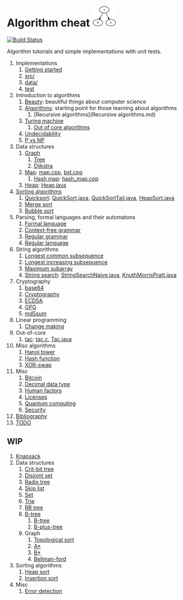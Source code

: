 # Algorithm cheat ![logo](logo.png)

[![Build Status](https://travis-ci.org/cirosantilli/algorithm-cheat.svg?branch=master)](https://travis-ci.org/cirosantilli/algorithm-cheat)

Algorithm tutorials and simple implementations with unit tests.

1.  Implementations
    1. [Getting started](getting-started.md)
    1. [src/](src/)
    1. [data/](data/)
    1. [test](test)
1.  Introduction to algorithms
    1.  [Beauty](beauty.md): beautiful things about computer science
    1.  [Algorithms](algorithms.md): starting point for those learning about algorithms
        1. [Recursive algorithms](Recursive algorithms.md)
    1.  [Turing machine](turing-machine.md)
        1. [Out of core algorithms](out-of-core.md)
    1.  [Undecidability](undecidability.md)
    1.  [P vs NP](p-vs-np.md)
1.  Data structures
    1.  [Graph](graph.md)
        1. [Tree](tree.md)
        1. [Dijkstra](dijkstra.md)
    1.  [Map](map.md): [map.cpp](src/cpp/map.cpp), [bst.cpp](src/cpp/bst.hpp)
        1. [Hash map](hash-map.md): [hash_map.cpp](src/cpp/hash_map.hpp)
    1. [Heap](heap.md): [Heap.java](src/java/Heap.java)
1.  [Sorting algorithms](sort/)
    1. [Quicksort](quicksort.md): [QuickSort.java](src/java/QuickSort.java), [QuickSortTail.java](src/java/QuickSortTail.java), [HeapSort.java](src/java/HeapSort.java)
    1. [Merge sort](merge-sort.md)
    1. [Bubble sort](bubble-sort.md)
1.  Parsing, formal languages and their automatons
    1. [Formal language](formal-language.md)
    1. [Context-free grammar](context-free-grammar.md)
    1. [Regular grammar](regular-grammar.md)
    1. [Regular language](regular-language.md)
1.  String algorithms
    1. [Longest common subsequence](longest-common-subsequence.md)
    1. [Longest increasing subsequence](longest-increasing-subsequence.md)
    1. [Maximum subarray](maximum-subarray.md)
    1. [String search](string-search.md): [StringSearchNaive.java](src/java/StringSearchNaive.java), [KnuthMorrisPratt.java](src/java/KnuthMorrisPratt.java)
1.  Cryptography
    1. [base64](base64.md)
    1. [Cryptography](cryptography)
    1. [ECDSA](ecdsa.md)
    1. [GPG](gpg.md)
    1. [md5sum](md5sum.md)
1.  Linear programming
    1. [Change making](change-making.md)
1.  Out-of-core
    1. [tac](tac.md): [tac.c](src/c/tac.c), [Tac.java](src/java/Tac.java)
1.  Misc algorithms
    1. [Hanoi tower](hanoi-tower.md)
    1. [Hash function](hash-function.md)
    1. [XOR-swap](xor-swap.md)
1.  Misc
    1. [Bitcoin](bitcoin.md)
    1. [Decimal data type](decimal-data-type.md)
    1. [Human factors](human-factors.md)
    1. [Licenses](licenses.md)
    1. [Quantum computing](quantum-computing.md)
    1. [Security](security.md)
1.  [Bibliography](bibliography.md)
1.  [TODO](TODO.md)

## WIP

1.  [Knapsack](knapsack.md)
1.  Data structures
    1.  [Crit-bit tree](crit-bit-tree.md)
    1.  [Disjoint set](disjoint-set.md)
    1.  [Radix tree](radix-tree.md)
    1.  [Skip list](skip-list.md)
    1.  [Set](set.md)
    1.  [Trie](trie.md)
    1.  [RB tree](rb-tree.md)
    1.  [B-tree](b-tree.md)
        1. [B-tree](b-tree.md)
        1. [B-plus-tree](b-plus-tree.md)
    1. Graph
        1. [Topological sort](topological-sort.md)
        1. [A*](a-star.md)
        1. [B*](b-star.md)
        1. [Bellman-ford](bellman-ford.md)
1.  Sorting algorithms
    1. [Heap sort](heap-sort.md)
    1. [Insertion sort](insertion-sort.md)
1.  Misc
    1. [Error detection](error-detection.md)
